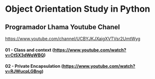 # Object Orientation Study in Python

## Programador Lhama Youtube Chanel 

https://www.youtube.com/channel/UCBYJKJXaigXVTVsr2UmtWyg

#### 01 - Class and context (https://www.youtube.com/watch?v=CtSX3dWqWBQ)

#### 02 - Private Encapsulation (https://www.youtube.com/watch?v=RJWucpLGBng)